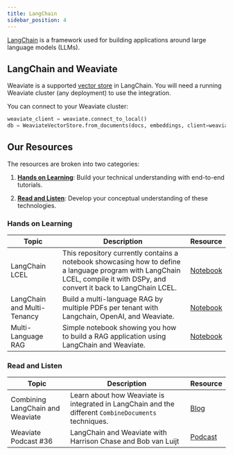 ```yaml
---
title: LangChain
sidebar_position: 4
---
```


[LangChain](https://python.langchain.com/v0.2/docs/introduction/) is a framework used for building applications around large language models (LLMs).

## LangChain and Weaviate 
Weaviate is a supported [vector store](https://python.langchain.com/v0.2/docs/integrations/vectorstores/weaviate/#step-1-data-import) in LangChain. You will need a running Weaviate cluster (any deployment) to use the integration.

You can connect to your Weaviate cluster:
```python
weaviate_client = weaviate.connect_to_local()
db = WeaviateVectorStore.from_documents(docs, embeddings, client=weaviate_client)
```

## Our Resources 
The resources are broken into two categories: 
1. [**Hands on Learning**](#hands-on-learning): Build your technical understanding with end-to-end tutorials.

2. [**Read and Listen**](#read-and-listen): Develop your conceptual understanding of these technologies.

### Hands on Learning

| Topic | Description | Resource | 
| --- | --- | --- |
| LangChain LCEL | This repository currently contains a notebook showcasing how to define a language program with LangChain LCEL, compile it with DSPy, and convert it back to LangChain LCEL. | [Notebook](https://github.com/weaviate/recipes/blob/main/integrations/llm-frameworks/langchain/LCEL/RAG-with-LangChain-LCEL-and-DSPy.ipynb) |
| LangChain and Multi-Tenancy | Build a multi-language RAG by multiple PDFs per tenant with Langchain, OpenAI, and Weaviate. | [Notebook](https://github.com/weaviate/recipes/blob/main/integrations/llm-frameworks/langchain/loading-data/langchain-simple-pdf-multitenant.ipynb) |
| Multi-Language RAG | Simple notebook showing you how to build a RAG application using LangChain and Weaviate. | [Notebook](https://github.com/weaviate/recipes/blob/main/integrations/llm-frameworks/langchain/loading-data/langchain-simple-pdf.ipynb) |


### Read and Listen 
| Topic | Description | Resource | 
| --- | --- | --- |
| Combining LangChain and Weaviate | Learn about how Weaviate is integrated in LangChain and the different `CombineDocuments` techniques. | [Blog](https://weaviate.io/blog/combining-langchain-and-weaviate) |
| Weaviate Podcast #36 | LangChain and Weaviate with Harrison Chase and Bob van Luijt | [Podcast](https://www.youtube.com/watch?v=lhby7Ql7hbk) |